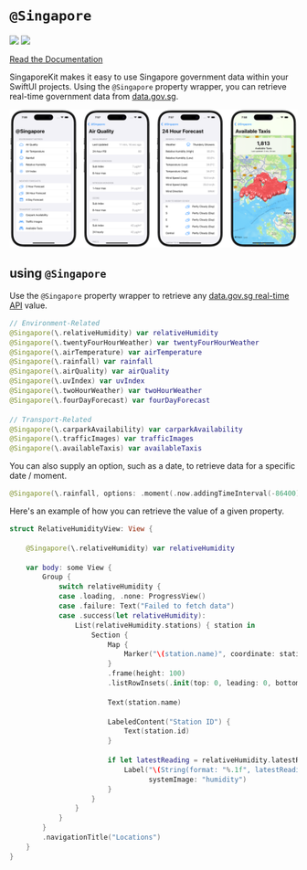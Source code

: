 # `@Singapore`

[![](https://img.shields.io/endpoint?url=https%3A%2F%2Fswiftpackageindex.com%2Fapi%2Fpackages%2Fjiachenyee%2FSingaporeKit%2Fbadge%3Ftype%3Dswift-versions)](https://swiftpackageindex.com/jiachenyee/SingaporeKit)
[![](https://img.shields.io/endpoint?url=https%3A%2F%2Fswiftpackageindex.com%2Fapi%2Fpackages%2Fjiachenyee%2FSingaporeKit%2Fbadge%3Ftype%3Dplatforms)](https://swiftpackageindex.com/jiachenyee/SingaporeKit)

[Read the Documentation](https://swiftpackageindex.com/jiachenyee/SingaporeKit/main/documentation/singaporekit)

SingaporeKit makes it easy to use Singapore government data within your SwiftUI projects. Using the `@Singapore` property wrapper, you can retrieve real-time government data from [data.gov.sg](https://data.gov.sg/datasets?formats=API).

![Screenshots](Sources/SingaporeKit/SingaporeKit.docc/Resources/screenshots.png)

## using `@Singapore`
Use the `@Singapore` property wrapper to retrieve any [data.gov.sg real-time API](https://data.gov.sg/datasets?formats=API) value.
```swift
// Environment-Related
@Singapore(\.relativeHumidity) var relativeHumidity
@Singapore(\.twentyFourHourWeather) var twentyFourHourWeather
@Singapore(\.airTemperature) var airTemperature
@Singapore(\.rainfall) var rainfall
@Singapore(\.airQuality) var airQuality
@Singapore(\.uvIndex) var uvIndex
@Singapore(\.twoHourWeather) var twoHourWeather
@Singapore(\.fourDayForecast) var fourDayForecast

// Transport-Related
@Singapore(\.carparkAvailability) var carparkAvailability
@Singapore(\.trafficImages) var trafficImages
@Singapore(\.availableTaxis) var availableTaxis
```

You can also supply an option, such as a date, to retrieve data for a specific date / moment.
```swift
@Singapore(\.rainfall, options: .moment(.now.addingTimeInterval(-86400))) var uvIndex
```

Here's an example of how you can retrieve the value of a given property.
```swift
struct RelativeHumidityView: View {
    
    @Singapore(\.relativeHumidity) var relativeHumidity
    
    var body: some View {
        Group {
            switch relativeHumidity {
            case .loading, .none: ProgressView()
            case .failure: Text("Failed to fetch data")
            case .success(let relativeHumidity):
                List(relativeHumidity.stations) { station in
                    Section {
                        Map {
                            Marker("\(station.name)", coordinate: station.location.coordinate)
                        }
                        .frame(height: 100)
                        .listRowInsets(.init(top: 0, leading: 0, bottom: 0, trailing: 0))
                        
                        Text(station.name)
                        
                        LabeledContent("Station ID") {
                            Text(station.id)
                        }
                        
                        if let latestReading = relativeHumidity.latestReading(for: station) {
                            Label("\(String(format: "%.1f", latestReading))%",
                                  systemImage: "humidity")
                        }
                    }
                }
            }
        }
        .navigationTitle("Locations")
    }
}
```
